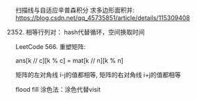 
扫描线与自适应辛普森积分 求多边形面积并: https://blog.csdn.net/qq_45735851/article/details/115309408

2352. 相等行列对： hash代替循环，空间换取时间

LeetCode 566. 重塑矩阵:

ans[k // c][k % c] = mat[k // n][k % n]

矩阵的左对角线 i-j的值都相等, 矩阵的右对角线 i+j的值都相等

flood fill 涂色法：涂色代替visit
